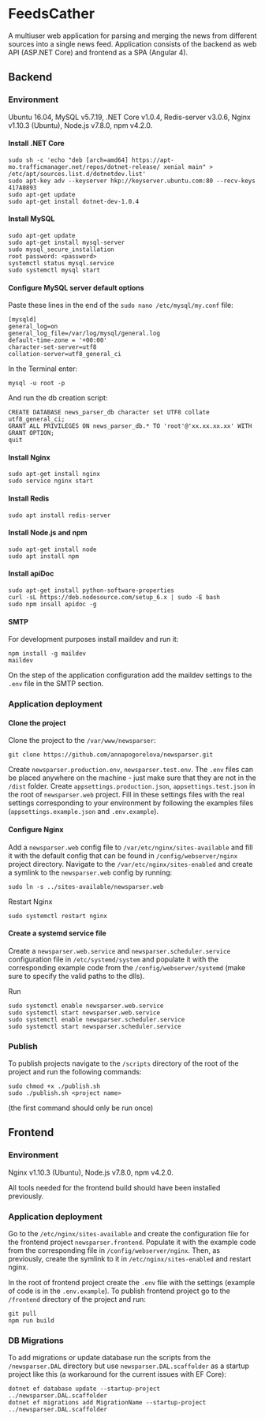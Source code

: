 # FeedsCather
A multiuser web application for parsing and merging the news from different sources into a single news feed.
Application consists of the backend as web API (ASP.NET Core) and frontend as a SPA (Angular 4).

## Backend
### Environment
Ubuntu 16.04, MySQL v5.7.19, .NET Core v1.0.4, Redis-server v3.0.6, Nginx v1.10.3 (Ubuntu), Node.js v7.8.0, npm v4.2.0.

#### Install .NET Core
```
sudo sh -c 'echo "deb [arch=amd64] https://apt-mo.trafficmanager.net/repos/dotnet-release/ xenial main" > /etc/apt/sources.list.d/dotnetdev.list'
sudo apt-key adv --keyserver hkp://keyserver.ubuntu.com:80 --recv-keys 417A0893
sudo apt-get update
sudo apt-get install dotnet-dev-1.0.4
```
#### Install MySQL
```
sudo apt-get update
sudo apt-get install mysql-server
sudo mysql_secure_installation
root password: <password>
systemctl status mysql.service
sudo systemctl mysql start
```
#### Configure MySQL server default options

Paste these lines in the end of the ```sudo nano /etc/mysql/my.conf``` file:
```
[mysqld]
general_log=on
general_log_file=/var/log/mysql/general.log
default-time-zone = '+00:00'
character-set-server=utf8
collation-server=utf8_general_ci
```
In the Terminal enter:
```
mysql -u root -p
```
And run the db creation script:
```
CREATE DATABASE news_parser_db character set UTF8 collate utf8_general_ci;
GRANT ALL PRIVILEGES ON news_parser_db.* TO 'root'@'xx.xx.xx.xx' WITH GRANT OPTION;
quit
```
#### Install Nginx

```
sudo apt-get install nginx
sudo service nginx start
```
#### Install Redis

```
sudo apt install redis-server
```

#### Install Node.js and npm

```
sudo apt-get install node
sudo apt install npm
```

#### Install apiDoc

```
sudo apt-get install python-software-properties
curl -sL https://deb.nodesource.com/setup_6.x | sudo -E bash 
sudo npm insall apidoc -g
```

#### SMTP
For development purposes install maildev and run it:
```
npm install -g maildev
maildev
```
On the step of the application configuration add the maildev settings to the ```.env``` file in the SMTP section.

### Application deployment

#### Clone the project

Clone the project to the ```/var/www/newsparser```:
```
git clone https://github.com/annapogorelova/newsparser.git
```
Create ```newsparser.production.env```, ```newsparser.test.env```. The ```.env``` files can be placed anywhere on the machine - just make sure that they are not in the ```/dist``` folder. Create ```appsettings.production.json```, ```appsettings.test.json``` in the root of ```newsparser.web``` project. Fill in these settings files with the real settings corresponding to your environment by following the examples files (```appsettings.example.json``` and ```.env.example```).

#### Configure Nginx
Add a ```newsparser.web``` config file to ```/var/etc/nginx/sites-available``` and fill it with the default config that can be found in ```/config/webserver/nginx``` project directory.
Navigate to the ```/var/etc/nginx/sites-enabled``` and create a symlink to the ```newsparser.web``` config by running:
```
sudo ln -s ../sites-available/newsparser.web
```
Restart Nginx
```
sudo systemctl restart nginx
```
#### Create a systemd service file
Create a ```newsparser.web.service``` and ```newsparser.scheduler.service``` configuration file in ```/etc/systemd/system``` and populate it with the corresponding example code from the ```/config/webserver/systemd``` (make sure to specify the valid paths to the dlls).

Run
```
sudo systemctl enable newsparser.web.service
sudo systemctl start newsparser.web.service
sudo systemctl enable newsparser.scheduler.service
sudo systemctl start newsparser.scheduler.service
```

### Publish
To publish projects navigate to the ```/scripts``` directory of the root of the project and run the following commands:
```
sudo chmod +x ./publish.sh
sudo ./publish.sh <project name>
```
(the first command should only be run once)

## Frontend
### Environment

Nginx v1.10.3 (Ubuntu), Node.js v7.8.0, npm v4.2.0.

All tools needed for the frontend build should have been installed previously.

### Application deployment

Go to the ```/etc/nginx/sites-available``` and create the configuration file for the frontend project ```newsparser.frontend```. Populate it with the example code from the corresponding file in ```/config/webserver/nginx```. Then, as previously, create the symlink to it in ```/etc/nginx/sites-enabled``` and restart nginx.

In the root of frontend project create the ```.env``` file with the settings (example of code is in the ```.env.example```).
To publish frontend project go to the ```/frontend``` directory of the project and run:
```
git pull
npm run build
```
### DB Migrations
To add migrations or update database run the scripts from the ```/newsparser.DAL``` directory but use ```newsparser.DAL.scaffolder``` as a startup project like this (a workaround for the current issues with EF Core):
```
dotnet ef database update --startup-project ../newsparser.DAL.scaffolder
dotnet ef migrations add MigrationName --startup-project ../newsparser.DAL.scaffolder
```
